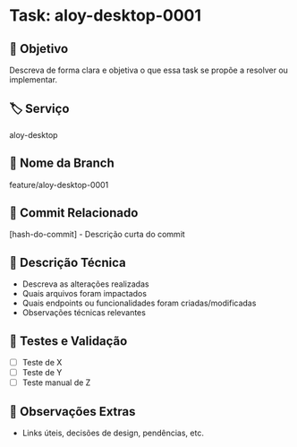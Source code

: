 # Task: aloy-desktop-0001

## 🧠 Objetivo
Descreva de forma clara e objetiva o que essa task se propõe a resolver ou implementar.

## 🏷️ Serviço
aloy-desktop

## 🌿 Nome da Branch
feature/aloy-desktop-0001

## 💾 Commit Relacionado
[hash-do-commit] - Descrição curta do commit

## 🔧 Descrição Técnica
- Descreva as alterações realizadas
- Quais arquivos foram impactados
- Quais endpoints ou funcionalidades foram criadas/modificadas
- Observações técnicas relevantes

## 🧪 Testes e Validação
- [ ] Teste de X
- [ ] Teste de Y
- [ ] Teste manual de Z

## 📎 Observações Extras
- Links úteis, decisões de design, pendências, etc.

